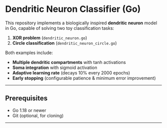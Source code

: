 # Dendritic Neuron Classifier (Go)

This repository implements a biologically inspired **dendritic neuron** model in Go, capable of solving two toy classification tasks:

1. **XOR problem** (`dendritic_neuron.go`)
2. **Circle classification** (`dendritic_neuron_circle.go`)

Both examples include:
- **Multiple dendritic compartments** with tanh activations  
- **Soma integration** with sigmoid activation  
- **Adaptive learning rate** (decays 10% every 2000 epochs)  
- **Early stopping** (configurable patience & minimum error improvement)  

---

## Prerequisites

- Go 1.18 or newer  
- Git (optional, for cloning)

---

